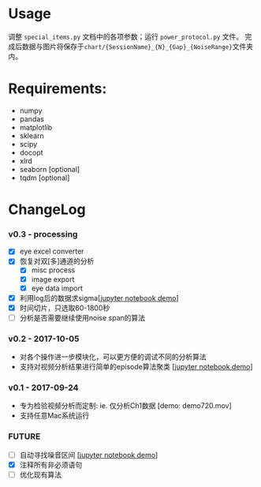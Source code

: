 # Usage
调整 ```special_items.py``` 文档中的各项参数；运行 ```power_protocol.py``` 文件。
完成后数据与图片将保存于```chart/{SessionName}_{N}_{Gap}_{NoiseRange}```文件夹内。

# Requirements:
- numpy
- pandas
- matplotlib
- sklearn
- scipy
- docopt
- xlrd
- seaborn [optional]
- tqdm [optional]

# ChangeLog
### v0.3 - processing
- [x] eye excel converter
- [x] 恢复对双[多]通道的分析
  - [x] misc process
  - [x] image export
  - [x] eye data import
- [x] 利用log后的数据求sigma[[jupyter notebook demo](https://nbviewer.jupyter.org/github/ZaneMuir/Lime/blob/master/demo/demo_data_distribution.ipynb)]
- [x] 时间切片，只选取60-1800秒
- [ ] 分析是否需要继续使用noise span的算法

### v0.2 - 2017-10-05
- 对各个操作进一步模块化，可以更方便的调试不同的分析算法
- 支持对视频分析结果进行简单的episode算法聚类 [[jupyter notebook demo](https://nbviewer.jupyter.org/github/ZaneMuir/Lime/blob/master/demo/demo_video_episode.ipynb)]

### v0.1 - 2017-09-24
- 专为检验视频分析而定制: ie. 仅分析Ch1数据 [demo: demo720.mov]
- 支持任意Mac系统运行

### FUTURE
- [ ] 自动寻找噪音区间 [[jupyter notebook demo](demo/noise_checker.ipynb)]
- [x] 注释所有非必须语句
- [ ] 优化现有算法
